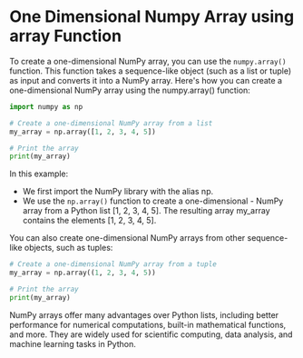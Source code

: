 # One Dimensional Numpy Array using array Function

To create a one-dimensional NumPy array, you can use the `numpy.array()` function. This function takes a sequence-like object (such as a list or tuple) as input and converts it into a NumPy array. Here's how you can create a one-dimensional NumPy array using the numpy.array() function:

```python
import numpy as np

# Create a one-dimensional NumPy array from a list
my_array = np.array([1, 2, 3, 4, 5])

# Print the array
print(my_array)
```

In this example:

- We first import the NumPy library with the alias np.
- We use the `np.array()` function to create a one-dimensional - NumPy array from a Python list [1, 2, 3, 4, 5].
The resulting array my_array contains the elements [1, 2, 3, 4, 5].

You can also create one-dimensional NumPy arrays from other sequence-like objects, such as tuples:

```python
# Create a one-dimensional NumPy array from a tuple
my_array = np.array((1, 2, 3, 4, 5))

# Print the array
print(my_array)
```

NumPy arrays offer many advantages over Python lists, including better performance for numerical computations, built-in mathematical functions, and more. They are widely used for scientific computing, data analysis, and machine learning tasks in Python.